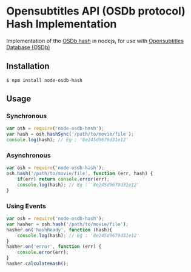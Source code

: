 # Opensubtitles API (OSDb protocol) Hash Implementation
Implementation of the [OSDb hash](http://trac.opensubtitles.org/projects/opensubtitles/wiki/HashSourceCodes) in nodejs, for use with [Opensubtitles Database (OSDb)](http://trac.opensubtitles.org/projects/opensubtitles/wiki/OSDb)

## Installation
`$ npm install node-osdb-hash`

## Usage
### Synchronous
```javascript
var osh = require('node-osdb-hash');
var hash = osh.hashSync('/path/to/movie/file');
console.log(hash); // Eg : '8e245d9679d31e12'
```
### Asynchronous
```javascript
var osh = require('node-osdb-hash');
osh.hash('/path/to/movie/file', function (err, hash) {
	if(err) return console.error(err);
	console.log(hash); // Eg : '8e245d9679d31e12'
}
```
### Using Events
```javascript
var osh = require('node-osdb-hash');
var hasher = osh.hash('/path/to/movie/file');
hasher.on('hashReady', function (hash){
	console.log(hash); // Eg : '8e245d9679d31e12'
}
hasher.on('error', function (err) {
	console.error(err);
}
hasher.calculateHash();
```